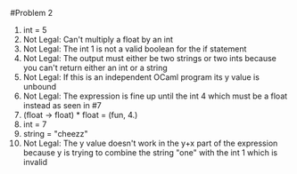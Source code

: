 #Problem 2
1. int = 5
2. Not Legal: Can't multiply a float by an int
3. Not Legal: The int 1 is not a valid boolean for the if statement
4. Not Legal: The output must either be two strings or two ints because you can't return either an int or a string
5. Not Legal: If this is an independent OCaml program its y value is unbound
6. Not Legal: The expression is fine up until the int 4 which must be a float instead as seen in #7
7. (float -> float) * float = (fun, 4.)
8. int = 7
9. string = "cheezz"
10. Not Legal: The y value doesn't work in the y+x part of the expression because y is trying to combine the string "one" with the int 1 which is invalid
